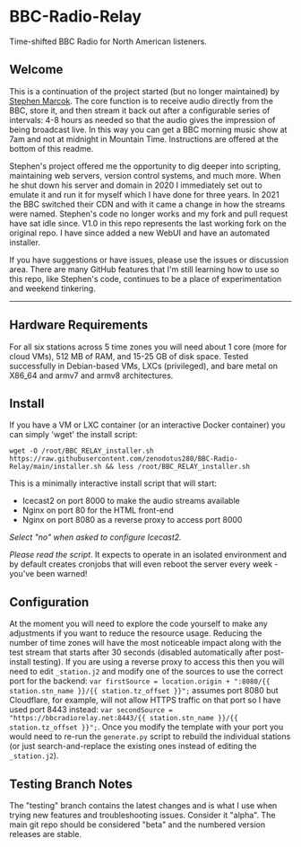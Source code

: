 # BBC-Radio-Relay

Time-shifted BBC Radio for North American listeners.

## Welcome

This is a continuation of the project started (but no longer maintained) by [Stephen Marcok](https://github.com/marcokstephen/BBCRadioDelay). The core function is to receive audio directly from the BBC, store it, and then stream it back out after a configurable series of intervals: 4-8 hours as needed so that the audio gives the impression of being broadcast live. In this way you can get a BBC morning music show at 7am and not at midnight in Mountain Time. Instructions are offered at the bottom of this readme.

Stephen's project offered me the opportunity to dig deeper into scripting, maintaining web servers, version control systems, and much more. When he shut down his server and domain in 2020 I immediately set out to emulate it and run it for myself which I have done for three years. In 2021 the BBC switched their CDN and with it came a change in how the streams were named. Stephen's code no longer works and my fork and pull request have sat idle since. V1.0 in this repo represents the last working fork on the original repo. I have since added a new WebUI and have an automated installer.

If you have suggestions or have issues, please use the issues or discussion area. There are many GitHub features that I'm still learning how to use so this repo, like Stephen's code, continues to be a place of experimentation and weekend tinkering.

---

## Hardware Requirements

For all six stations across 5 time zones you will need about 1 core (more for cloud VMs), 512 MB of RAM, and 15-25 GB of disk space. Tested successfully in Debian-based VMs, LXCs (privileged), and bare metal on X86_64 and armv7 and armv8 architectures.

## Install

If you have a VM or LXC container (or an interactive Docker container) you can simply 'wget' the install script:

`wget -O /root/BBC_RELAY_installer.sh https://raw.githubusercontent.com/zenodotus280/BBC-Radio-Relay/main/installer.sh && less /root/BBC_RELAY_installer.sh`

This is a minimally interactive install script that will start:
- Icecast2 on port 8000 to make the audio streams available
- Nginx on port 80 for the HTML front-end
- Nginx on port 8080 as a reverse proxy to access port 8000

*Select "no" when asked to configure Icecast2.*

*Please read the script*. It expects to operate in an isolated environment and by default creates cronjobs that will even reboot the server every week - you've been warned!

## Configuration

At the moment you will need to explore the code yourself to make any adjustments if you want to reduce the resource usage. Reducing the number of time zones will have the most noticeable impact along with the test stream that starts after 30 seconds (disabled automatically after post-install testing). If you are using a reverse proxy to access this then you will need to edit `_station.j2` and modify one of the sources to use the correct port for the backend:
`var firstSource = location.origin + ":8080/{{ station.stn_name }}/{{ station.tz_offset }}";` assumes port 8080 but Cloudflare, for example, will not allow HTTPS traffic on that port so I have used port 8443 instead: `var secondSource = "https://bbcradiorelay.net:8443/{{ station.stn_name }}/{{ station.tz_offset }}";`. Once you modify the template with your port you would need to re-run the `generate.py` script to rebuild the individual stations (or just search-and-replace the existing ones instead of editing the `_station.j2`).

## Testing Branch Notes
The "testing" branch contains the latest changes and is what I use when trying new features and troubleshooting issues. Consider it "alpha". The main git repo should be considered "beta" and the  numbered version releases are stable.